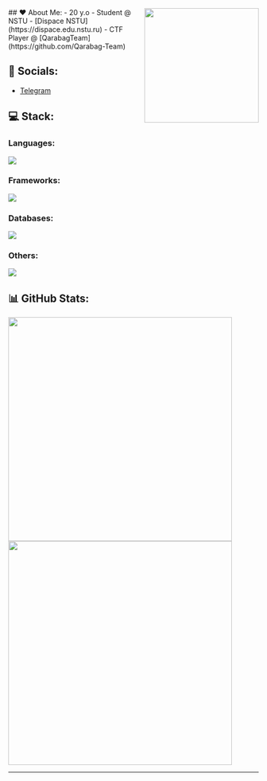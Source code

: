 <img align='right' src="https://camo.githubusercontent.com/cae12fddd9d6982901d82580bdf321d81fb299141098ca1c2d4891870827bf17/68747470733a2f2f6d69726f2e6d656469756d2e636f6d2f6d61782f313336302f302a37513379765349765f7430696f4a2d5a2e676966.gif" width="230">
## ❤️ About Me:
- 20 y.o
- Student @ NSTU
- [Dispace NSTU](https://dispace.edu.nstu.ru)
- CTF Player @ [QarabagTeam](https://github.com/Qarabag-Team)<br>

 ## 📱 Socials:
 - [Telegram](https://t.me/kirill_13311)


## 💻 Stack:
### Languages:
<p>
 <a href="https://skillicons.dev">
   <img src="https://skillicons.dev/icons?i=go,py,js,ts,solidity,bash"/>
 </a>
</p>

### Frameworks:
<p>
 <a href="https://skillicons.dev">
   <img src="https://skillicons.dev/icons?i=fastapi,express"/>
 </a>
</p>

### Databases:
<p>
 <a href="https://skillicons.dev">
   <img src="https://skillicons.dev/icons?i=postgres,redis,mysql"/>
 </a>
</p>

### Others:
<p>
 <a href="https://skillicons.dev">
   <img src="https://skillicons.dev/icons?i=ansible,docker,kubernetes,githubactions,grafana,kafka,linux,netlify,nginx&perline=3"/>
 </a>
</p>


## 📊 GitHub Stats:
<a height="200" href="https://github.com/KirillEL/github-readme-stats">
    <img width="450" src="https://github-readme-stats.vercel.app/api?username=KirillEL&theme=blueberry&hide_border=false&include_all_commits=true&count_private=true">
</a>
<br>
<a href="https://github.com/KirillEL/github-readme-stats">
    <img width="450" src="https://github-readme-streak-stats.herokuapp.com/?user=KirillEL&theme=blueberry&hide_border=false">
</a>
<br>



---



